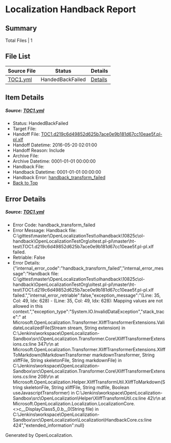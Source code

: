 # <a name='report-top'></a> Localization Handback Report

## Summary
 Total Files | 1

## File List
 Source File | Status | Details 
 ----------- | ------ | ------- 
 [TOC1.yml](https://github.com/OpenLocalizationTest/oltest/blob/e3a1a73d1c34a5d0f94fe69c83338d2c767e33bc/TOC1.yml) | HandedBackFailed | [Details](#3893f8c8822f0bc5c50ddc8789d3651196cdab0033)

## Item Details
##### <a name='3893f8c8822f0bc5c50ddc8789d3651196cdab0033'></a> Source: [TOC1.yml](https://github.com/OpenLocalizationTest/oltest/blob/e3a1a73d1c34a5d0f94fe69c83338d2c767e33bc/TOC1.yml)
* Status: HandedBackFailed
* Target File: 
* Handoff File: [TOC1.d219c6d49852d625b7ace0e9b181d67cc10eae5f.pl-pl.xlf](https://github.com/OpenLocalizationTestOrg/olhandoff/blob/6dbe0227b23f8680788a8fb7a5f7ed5670f7fb0b/ol-handoff/OpenLocalizationTestOrg/oltest.pl-pl/master/ht-test/TOC1.d219c6d49852d625b7ace0e9b181d67cc10eae5f.pl-pl.xlf)
* Handoff Datetime: 2016-05-20 02:01:00
* Handoff Reason: Include
* Archive File: 
* Archive Datetime: 0001-01-01 00:00:00
* Handback File: 
* Handback Datetime: 0001-01-01 00:00:00
* Handback Error: [handback_transform_failed](#3893f8c8822f0bc5c50ddc8789d3651196cdab0033handback_transform_failed)
* [Back to Top](#report-top)


## Error Details
##### <a name='3893f8c8822f0bc5c50ddc8789d3651196cdab0033handback_transform_failed'></a> Source: [TOC1.yml](#3893f8c8822f0bc5c50ddc8789d3651196cdab0033)
* Error Code: handback_transform_failed
* Error Message: Handback file: C:\gittest\master\OpenLocalizationTest\olhandback\10825c\ol-handback\OpenLocalizationTestOrg\oltest.pl-pl\master\ht-test\TOC1.d219c6d49852d625b7ace0e9b181d67cc10eae5f.pl-pl.xlf failed.
* Retriable: False
* Error Details: {"internal_error_code":"handback_transform_failed","internal_error_message":"Handback file: C:\\gittest\\master\\OpenLocalizationTest\\olhandback\\10825c\\ol-handback\\OpenLocalizationTestOrg\\oltest.pl-pl\\master\\ht-test\\TOC1.d219c6d49852d625b7ace0e9b181d67cc10eae5f.pl-pl.xlf failed.","internal_error_retriable":false,"exception_message":"(Line: 35, Col: 49, Idx: 628) - (Line: 35, Col: 49, Idx: 628): Mapping values are not allowed in this context.","exception_type":"System.IO.InvalidDataException","stack_trace":"   at Microsoft.OpenLocalization.Transformer.XliffTransformerExtensions.ValidateLocalizedFile(Stream stream, String extension) in C:\\Jenkins\\workspace\\OpenLocalization-Sandbox\\src\\OpenLocalization.Transformer.Core\\XliffTransformerExtensions.cs:line 347\r\n   at Microsoft.OpenLocalization.Transformer.XliffTransformerExtensions.XliffToMarkdown(IMarkdownTransformer markdownTransformer, String xliffFile, String skeletonFile, String markdownFile) in C:\\Jenkins\\workspace\\OpenLocalization-Sandbox\\src\\OpenLocalization.Transformer.Core\\XliffTransformerExtensions.cs:line 208\r\n   at Microsoft.OpenLocalization.Helper.XliffTransformUtil.XliffToMarkdown(String skeletonFile, String xliffFile, String mdfile, Boolean useJavascriptTransformer) in C:\\Jenkins\\workspace\\OpenLocalization-Sandbox\\src\\OpenLocalization\\Helper\\XliffTransformUtil.cs:line 42\r\n   at Microsoft.OpenLocalization.Localization.LocalizationCore.<>c__DisplayClass5_0.<GetHandbackFiles>b__0(String file) in C:\\Jenkins\\workspace\\OpenLocalization-Sandbox\\src\\OpenLocalization\\Localization\\HandbackCore.cs:line 424","extended_information":null}


Generated by OpenLocalization.
